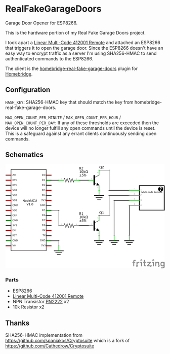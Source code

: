 # RealFakeGarageDoors

Garage Door Opener for ESP8266.

This is the hardware portion of my Real Fake Garage Doors project.

I took apart a [Linear Multi-Code 412001 Remote](https://www.amazon.com/dp/B000F5KEP6/)  and attached an ESP8266 that triggers it to open the garage door. Since the ESP8266 doesn't have an easy way to encrypt traffic as a server I'm using SHA256-HMAC to send authenticated commands to the ESP8266.

The client is the [homebridge-real-fake-garage-doors](https://github.com/plasticrake/homebridge-real-fake-garage-doors) plugin for [Homebridge](https://github.com/nfarina/homebridge).


## Configuration

`HASH_KEY`: SHA256-HMAC key that should match the key from homebridge-real-fake-garage-doors.

`MAX_OPEN_COUNT_PER_MINUTE` / `MAX_OPEN_COUNT_PER_HOUR` / `MAX_OPEN_COUNT_PER_DAY`: If any of these thresholds are exceeded then the device will no longer fulfill any open commands until the device is reset. This is a safeguard against any errant clients continuously sending open commands.

## Schematics

![Schematics](https://github.com/plasticrake/RealFakeGarageDoors/raw/master/hardware/schematics.png "Schematics")

### Parts
* ESP8266
* [Linear Multi-Code 412001 Remote](https://www.amazon.com/dp/B000F5KEP6/)
* NPN Transistor [PN2222](https://www.adafruit.com/product/756) x2
* 10k Resistor x2

## Thanks
SHA256-HMAC implementation from https://github.com/spaniakos/Cryptosuite which is a fork of https://github.com/Cathedrow/Cryptosuite
